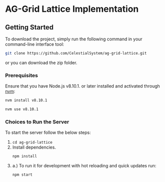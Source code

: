 # AG-Grid Lattice Implementation

## Getting Started

To download the project, simply run the following command in your command-line interface tool:
```sh
git clone https://github.com/CelestialSystem/ag-grid-lattice.git
```
or you can download the zip folder.

### Prerequisites

Ensure that you have Node.js v8.10.1. or later installed and activated through [nvm](https://github.com/creationix/nvm):
```sh
nvm install v8.10.1
```
```sh
nvm use v8.10.1
```

### Choices to Run the Server
To start the server follow the below steps:

1. ```cd ag-grid-lattice```
2. Install dependencies.
    ```sh
    npm install
    ```
3.  a.) To run it for development with hot reloading and quick updates run:
    ```sh
    npm start
    ```
